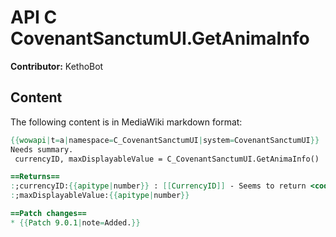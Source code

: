 # API C CovenantSanctumUI.GetAnimaInfo

**Contributor:** KethoBot

## Content

The following content is in MediaWiki markdown format:

```mediawiki
{{wowapi|t=a|namespace=C_CovenantSanctumUI|system=CovenantSanctumUI}}
Needs summary.
 currencyID, maxDisplayableValue = C_CovenantSanctumUI.GetAnimaInfo()

==Returns==
:;currencyID:{{apitype|number}} : [[CurrencyID]] - Seems to return <code>1813</code>
:;maxDisplayableValue:{{apitype|number}}

==Patch changes==
* {{Patch 9.0.1|note=Added.}}
```